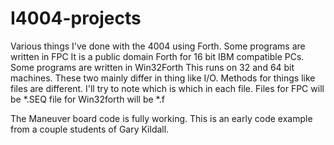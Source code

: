 # I4004-projects
Various things I've done with the 4004 using Forth.
Some programs are written in FPC  It is a public domain Forth for 16 bit IBM compatible PCs.
Some programs are written in Win32Forth  This runs on 32 and 64 bit machines.
These two mainly differ in thing like I/O. Methods for things like files are different.
I'll try to note which is which in each file. Files for FPC will be *.SEQ file for Win32forth will be *.f

The Maneuver board code is fully working. This is an early code example from a couple students of Gary Kildall.




